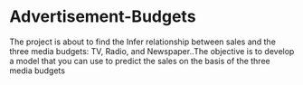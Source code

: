 # Advertisement-Budgets
The project is about to find the Infer relationship between sales and the three media budgets: TV, Radio, and Newspaper..The objective is to develop a model that you can use to predict the sales on the basis of the three media budgets
